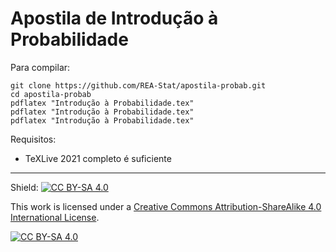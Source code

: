 # Apostila de Introdução à Probabilidade

Para compilar:

    git clone https://github.com/REA-Stat/apostila-probab.git
    cd apostila-probab
    pdflatex "Introdução à Probabilidade.tex" 
    pdflatex "Introdução à Probabilidade.tex" 
    pdflatex "Introdução à Probabilidade.tex" 

Requisitos:

- TeXLive 2021 completo é suficiente

---

Shield: [![CC BY-SA 4.0][cc-by-sa-shield]][cc-by-sa]

This work is licensed under a
[Creative Commons Attribution-ShareAlike 4.0 International License][cc-by-sa].

[![CC BY-SA 4.0][cc-by-sa-image]][cc-by-sa]

[cc-by-sa]: http://creativecommons.org/licenses/by-sa/4.0/
[cc-by-sa-image]: https://licensebuttons.net/l/by-sa/4.0/88x31.png
[cc-by-sa-shield]: https://img.shields.io/badge/License-CC%20BY--SA%204.0-lightgrey.svg
